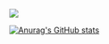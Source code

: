 ![](https://komarev.com/ghpvc/?username=gtrman97)

[![Anurag's GitHub stats](https://github-readme-stats.vercel.app/api?username=gtrman97&hide=stars,prs&show_icons=true&theme=radical)](https://github.com/anuraghazra/github-readme-stats)
